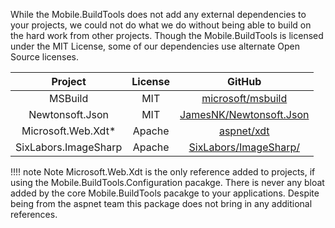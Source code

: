 While the Mobile.BuildTools does not add any external dependencies to your projects, we could not do what we do without being able to build on the hard work from other projects. Though the Mobile.BuildTools is licensed under the MIT License, some of our dependencies use alternate Open Source licenses.

| Project | License | GitHub |
|:-------:|:-------:|:------:|
| MSBuild | MIT | [microsoft/msbuild](https://github.com/microsoft/msbuild) |
| Newtonsoft.Json | MIT | [JamesNK/Newtonsoft.Json](https://github.com/JamesNK/Newtonsoft.Json) |
| Microsoft.Web.Xdt* | Apache | [aspnet/xdt](https://github.com/aspnet/xdt) |
| SixLabors.ImageSharp | Apache | [SixLabors/ImageSharp/](https://github.com/SixLabors/ImageSharp/) |

!!!! note Note
    Microsoft.Web.Xdt is the only reference added to projects, if using the Mobile.BuildTools.Configuration pacakge. There is never any bloat added by the core Mobile.BuildTools pacakge to your applications. Despite being from the aspnet team this package does not bring in any additional references.